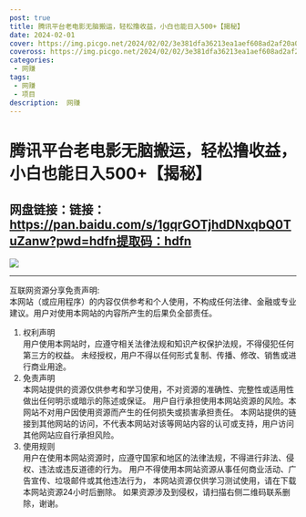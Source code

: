 ```yaml
---
post: true
title: 腾讯平台老电影无脑搬运，轻松撸收益，小白也能日入500+【揭秘】
date: 2024-02-01
cover: https://img.picgo.net/2024/02/02/3e381dfa36213ea1aef608ad2af20a05cf86a71065c44136.png
coveross: https://img.picgo.net/2024/02/02/3e381dfa36213ea1aef608ad2af20a05cf86a71065c44136.png
categories:
 - 网赚
tags:
 - 网赚
 - 项目
description:  网赚
---
```

# 腾讯平台老电影无脑搬运，轻松撸收益，小白也能日入500+【揭秘】

## 网盘链接：链接：https://pan.baidu.com/s/1gqrGOTjhdDNxqbQ0TuZanw?pwd=hdfn提取码：hdfn  

![](https://img.picgo.net/2024/02/02/3e381dfa36213ea1aef608ad2af20a05cf86a71065c44136.png)

---
互联网资源分享免责声明:  
本网站（或应用程序）的内容仅供参考和个人使用，不构成任何法律、金融或专业建议。用户对使用本网站的内容所产生的后果负全部责任。
1. 权利声明  
用户使用本网站时，应遵守相关法律法规和知识产权保护法规，不得侵犯任何第三方的权益。
未经授权，用户不得以任何形式复制、传播、修改、销售或进行商业用途。
2. 免责声明  
本网站提供的资源仅供参考和学习使用，不对资源的准确性、完整性或适用性做出任何明示或暗示的陈述或保证。
用户自行承担使用本网站资源的风险。本网站不对用户因使用资源而产生的任何损失或损害承担责任。
本网站提供的链接到其他网站的访问，不代表本网站对该等网站内容的认可或支持，用户访问其他网站应自行承担风险。
3. 使用规则  
用户在使用本网站资源时，应遵守国家和地区的法律法规，不得进行非法、侵权、违法或违反道德的行为。
用户不得使用本网站资源从事任何商业活动、广告宣传、垃圾邮件或其他违法行为，
本网站资源仅供学习测试使用，请在下载本网站资源24小时后删除。
如果资源涉及到侵权，请扫描右侧二维码联系删除，谢谢。
